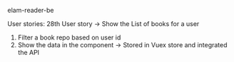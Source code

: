 elam-reader-be

User stories:
28th User story -> Show the List of books for a user
1. Filter a book repo based on user id
2. Show the data in the component -> Stored in Vuex store and integrated the API
